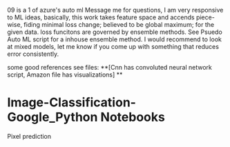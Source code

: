 09 is a 1 of azure's auto ml
Message me for questions, I am very responsive to ML ideas, basically, this work takes feature space and accends piece-wise, fiding minimal loss change; believed to be global maximum; for the given data. loss funcitons are governed by ensemble methods. See Psuedo Auto ML script for a inhouse ensemble method. I would recommend to look at mixed models, let me know if you come up with something that reduces error consistently.

some good references see files: 
**[Cnn has convoluted neural network script,
Amazon file has visualizations]
**
 
 



# Image-Classification-Google_Python Notebooks
Pixel prediction
